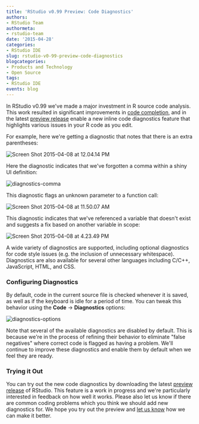 ```yaml
---
title: 'RStudio v0.99 Preview: Code Diagnostics'
authors: 
- RStudio Team
authormeta: 
- rstudio-team
date: '2015-04-28'
categories:
- RStudio IDE
slug: rstudio-v0-99-preview-code-diagnostics
blogcategories:
- Products and Technology
- Open Source
tags:
- RStudio IDE
events: blog
---
```



In RStudio v0.99 we've made a major investment in R source code analysis. This work resulted in significant improvements in [code completion](https://blog.rstudio.com/2015/02/23/rstudio-v0-99-preview-code-completion/), and in the latest [preview release](https://www.rstudio.com/products/rstudio/download/preview/) enable a new inline code diagnostics feature that highlights various issues in your R code as you edit.

For example, here we're getting a diagnostic that notes that there is an extra parentheses:

![Screen Shot 2015-04-08 at 12.04.14 PM](https://rstudioblog.files.wordpress.com/2015/04/screen-shot-2015-04-08-at-12-04-14-pm.png)

Here the diagnostic indicates that we've forgotten a comma within a shiny UI definition:

![diagnostics-comma](https://rstudioblog.files.wordpress.com/2015/04/screen-shot-2015-04-28-at-11-29-46-am.png)

This diagnostic flags an unknown parameter to a function call:

![Screen Shot 2015-04-08 at 11.50.07 AM](https://rstudioblog.files.wordpress.com/2015/04/screen-shot-2015-04-08-at-11-50-07-am.png)

This diagnostic indicates that we've referenced a variable that doesn't exist and suggests a fix based on another variable in scope:

![Screen Shot 2015-04-08 at 4.23.49 PM](https://rstudioblog.files.wordpress.com/2015/04/screen-shot-2015-04-08-at-4-23-49-pm.png)

A wide variety of diagnostics are supported, including optional diagnostics for code style issues (e.g. the inclusion of unnecessary whitespace). Diagnostics are also available for several other languages including C/C++, JavaScript, HTML, and CSS.

### Configuring Diagnostics

By default, code in the current source file is checked whenever it is saved, as well as if the keyboard is idle for a period of time. You can tweak this behavior using the **Code** -> **Diagnostics** options:

![diagnostics-options](https://rstudioblog.files.wordpress.com/2015/04/screen-shot-2015-04-28-at-11-37-34-am.png)

Note that several of the available diagnostics are disabled by default. This is because we're in the process of refining their behavior to eliminate "false negatives" where correct code is flagged as having a problem. We'll continue to improve these diagnostics and enable them by default when we feel they are ready.

### Trying it Out

You can try out the new code diagnostics by downloading the latest [preview release](https://www.rstudio.com/products/rstudio/download/preview/) of RStudio. This feature is a work in progress and we're particularly interested in feedback on how well it works. Please also let us know if there are common coding problems which you think we should add new diagnostics for. We hope you try out the preview and [let us know](https://support.rstudio.com/) how we can make it better.

